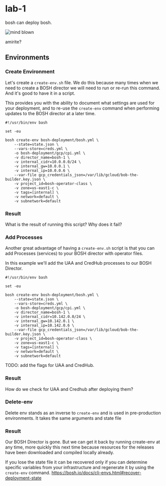 # lab-1

bosh can deploy bosh.

![mind blown][mind-blown]

amirite?

## Environments

### Create Environment

Let's create a `create-env.sh` file.  We do this because many times when we need to create a BOSH
director we will need to run or re-run this command.  And it's good to have it in a script.

This provides you with the ability to document what settings are used for your deployment, and to re-use the `create-env` command when performing updates to the BOSH director at a later time.

```
#!/usr/bin/env bash

set -eu

bosh create-env bosh-deployment/bosh.yml \
    --state=state.json \
    --vars-store=creds.yml \
    -o bosh-deployment/gcp/cpi.yml \
    -v director_name=bosh-1 \
    -v internal_cidr=10.0.0.0/24 \
    -v internal_gw=10.0.0.1 \
    -v internal_ip=10.0.0.6 \
    --var-file gcp_credentials_json=/var/lib/gcloud/bob-the-builder.key.json \
    -v project_id=bosh-operator-class \
    -v zone=us-east1-c \
    -v tags=[internal] \
    -v network=default \
    -v subnetwork=default
```

### Result

What is the result of running this script?  Why does it fail?

### Add Processes

Another great advantage of having a `create-env.sh` script is that you can add Processes
(services) to your BOSH director with operator files.

In this example we'll add the UAA and CredHub processes to our BOSH Director.

```
#!/usr/bin/env bash

set -eu

bosh create-env bosh-deployment/bosh.yml \
    --state=state.json \
    --vars-store=creds.yml \
    -o bosh-deployment/gcp/cpi.yml \
    -v director_name=bosh-1 \
    -v internal_cidr=10.142.0.0/24 \
    -v internal_gw=10.142.0.1 \
    -v internal_ip=10.142.0.6 \
    --var-file gcp_credentials_json=/var/lib/gcloud/bob-the-builder.key.json \
    -v project_id=bosh-operator-class \
    -v zone=us-east1-c \
    -v tags=[internal] \
    -v network=default \
    -v subnetwork=default
```

TODO: add the flags for UAA and CredHub.

### Result

How do we check for UAA and Credhub after deploying them?

### Delete-env

Delete env stands as an inverse to `create-env` and is used in pre-production
environments.  It takes the same arguments and state file

### Result

Our BOSH Director is gone.  But we can get it back by running create-env at any
time, more quickly this next time because resources for the releases have been
downloaded and compiled locally already.

If you lose the state file it can be recovered only if you can determine specific
variables from your infrastructure and regenerate it by using the `create-env`
command.
https://bosh.io/docs/cli-envs.html#recover-deployment-state

[mind-blown]: https://github.com/starkandwayne/operator-workshop/raw/master/images/mind-blown.gif "Mind Blown"
